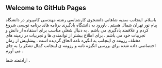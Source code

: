 ## Welcome to GitHub Pages

باسلام.
اینجانب سمیه شاهانی دانشجوی کارشناسی رشته مهندسی کامپیوتر در دانشگاه پیام نور تهران شمال هستم . 
باورود به دانشگاه یادگیری برنامه های برنامه نویسی شروع کردم و علاقمند یادگیری می باشم .
به دنبال شغلی مناسب برای استفاده از دانش و تجربیات خود می باشم .
برای اطلاع بیشتر از توانمندی ها و تجربیات در زمینه های مختلف رزومه ی اینجانب به انگیزه نامه الحاق گردیده است . 
پیشاپیش از زمان اختصاصی داده شده برای بررسی انگیزه نامه و رزومه ی اینجانب کمال تشکر را به جای می آورم .

ارادتمند شما .
